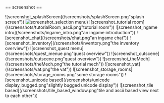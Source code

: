 == screenshot ==

![screenshot_splashScreen](/screenshots/splashScreen.png"splash screen"))
![screenshot_selection menu](/screenshots/nameQuestion.png""))
![screenshot_tutorial room](/screenshots/tutorialRoom_ascii.png"tutorial room"))
![screenshot_ngame intro](/screenshots/ingame_intro.png"an ingame introduction"))
![screenshot_chat](/screenshots/chat.png"an ingame chat"))
![screenshot_inventory](/screenshots/inventory.png"the inventory overview"))
![screenshot_quest menu](/screenshots/quest_menue.png"quest overview"))
![screenshot_cutscene](/screenshots/cutscene.png"quest overview"))
![screenshot_theMech](/screenshots/theMech.png"the tutorial mech"))
![screenshot_vat](/screenshots/vat.png"the vat"))
![screenshot_storage_rooms](/screenshots/storage_rooms.png"some storage rooms"))
![screenshot_unicode based](/screenshots/unicode display_bugged.png"slightly bugged unicode display"))
![screenshot_tile based](/screenshots/tile_based_window.png"tile and ascii based view next to each other"))
